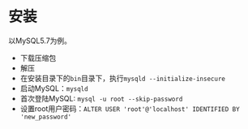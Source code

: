 安装
=========
以MySQL5.7为例。

- 下载压缩包
- 解压
- 在安装目录下的`bin`目录下，执行`mysqld --initialize-insecure`
- 启动MySQL：`mysqld`
- 首次登陆MySQL: `mysql -u root --skip-password`
- 设置root用户密码：`ALTER USER 'root'@'localhost' IDENTIFIED BY 'new_password'`

